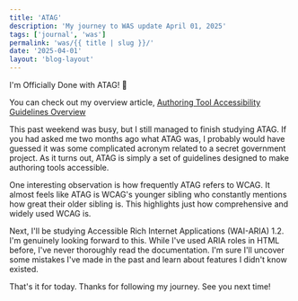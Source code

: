 ```yaml
---
title: 'ATAG'
description: 'My journey to WAS update April 01, 2025'
tags: ['journal', 'was']
permalink: 'was/{{ title | slug }}/'
date: '2025-04-01'
layout: 'blog-layout'
---
```


<div class="blog">

  <p class="big-text">I'm Officially Done with ATAG! 🎉</p>

  <p>You can check out my overview article, <a href="/tutorial/authoring-tool-accessibility-guidelines-overview/">Authoring Tool Accessibility Guidelines
      Overview</a></p>

  <p>This past weekend was busy, but I still managed to finish studying ATAG. If you had asked me two months ago what
    ATAG was, I probably would have guessed it was some complicated acronym related
    to a secret government project. As it turns out, ATAG is simply a set of guidelines designed to make authoring tools
    accessible.</p>

  <p>One interesting observation is how frequently ATAG refers to WCAG. It almost feels like ATAG is WCAG's younger
    sibling who constantly mentions how great their older sibling is. This highlights just how comprehensive and widely
    used WCAG is.</p>

  <p>Next, I'll be studying Accessible Rich Internet Applications (WAI-ARIA) 1.2. I'm genuinely looking forward to this.
    While I've used ARIA roles in HTML before, I've never thoroughly read the documentation. I'm sure I'll uncover some
    mistakes I've made in the past and learn about features I didn't know existed.</p>

  <p>That's it for today. Thanks for following my journey. See you next time!</p>

</div>
